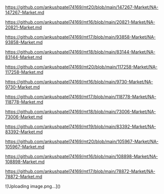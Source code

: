 <p><a href="https://github.com/ankushpatel74169/mt20/blob/main/147267-Market/NA-147267-Market.md">https://github.com/ankushpatel74169/mt20/blob/main/147267-Market/NA-147267-Market.md</a></p><p><a href="https://github.com/ankushpatel74169/mt16/blob/main/20821-Market/NA-20821-Market.md">https://github.com/ankushpatel74169/mt16/blob/main/20821-Market/NA-20821-Market.md</a></p><p><a href="https://github.com/ankushpatel74169/mt17/blob/main/93858-Market/NA-93858-Market.md">https://github.com/ankushpatel74169/mt17/blob/main/93858-Market/NA-93858-Market.md</a></p><p><a href="https://github.com/ankushpatel74169/mt18/blob/main/83144-Market/NA-83144-Market.md">https://github.com/ankushpatel74169/mt18/blob/main/83144-Market/NA-83144-Market.md</a></p><p><a href="https://github.com/ankushpatel74169/mt20/blob/main/117258-Market/NA-117258-Market.md">https://github.com/ankushpatel74169/mt20/blob/main/117258-Market/NA-117258-Market.md</a></p><p><a href="https://github.com/ankushpatel74169/mt16/blob/main/9730-Market/NA-9730-Market.md">https://github.com/ankushpatel74169/mt16/blob/main/9730-Market/NA-9730-Market.md</a></p><p><a href="https://github.com/ankushpatel74169/mt17/blob/main/118778-Market/NA-118778-Market.md">https://github.com/ankushpatel74169/mt17/blob/main/118778-Market/NA-118778-Market.md</a></p><p><a href="https://github.com/ankushpatel74169/mt18/blob/main/73006-Market/NA-73006-Market.md">https://github.com/ankushpatel74169/mt18/blob/main/73006-Market/NA-73006-Market.md</a></p><p><a href="https://github.com/ankushpatel74169/mt19/blob/main/83392-Market/NA-83392-Market.md">https://github.com/ankushpatel74169/mt19/blob/main/83392-Market/NA-83392-Market.md</a></p><p><a href="https://github.com/ankushpatel74169/mt20/blob/main/105967-Market/NA-105967-Market.md">https://github.com/ankushpatel74169/mt20/blob/main/105967-Market/NA-105967-Market.md</a></p><p><a href="https://github.com/ankushpatel74169/mt16/blob/main/108898-Market/NA-108898-Market.md">https://github.com/ankushpatel74169/mt16/blob/main/108898-Market/NA-108898-Market.md</a></p><p><a href="https://github.com/ankushpatel74169/mt17/blob/main/78872-Market/NA-78872-Market.md">https://github.com/ankushpatel74169/mt17/blob/main/78872-Market/NA-78872-Market.md</a></p>
![Uploading image.png…]()
